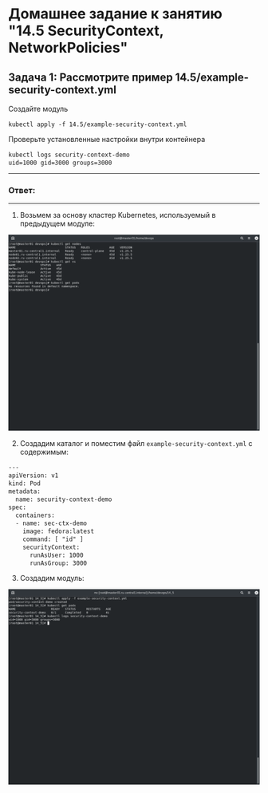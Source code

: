 # Домашнее задание к занятию "14.5 SecurityContext, NetworkPolicies"

## Задача 1: Рассмотрите пример 14.5/example-security-context.yml

Создайте модуль

```
kubectl apply -f 14.5/example-security-context.yml
```

Проверьте установленные настройки внутри контейнера

```
kubectl logs security-context-demo
uid=1000 gid=3000 groups=3000
```

---
### Ответ: 
---

1. Возьмем за основу кластер Kubernetes, используемый в предыдущем модуле:

![14_5_1.png](https://github.com/psvitov/devops-netology/blob/main/Homework/clokub_homework_14_5/14_5_1.png)

2. Создадим каталог и поместим файл `example-security-context.yml` с содержимым:

```
---
apiVersion: v1
kind: Pod
metadata:
  name: security-context-demo
spec:
  containers:
  - name: sec-ctx-demo
    image: fedora:latest
    command: [ "id" ]
    securityContext:
      runAsUser: 1000
      runAsGroup: 3000
```

3. Создадим модуль:

![14_5_2.png](https://github.com/psvitov/devops-netology/blob/main/Homework/clokub_homework_14_5/14_5_2.png)




